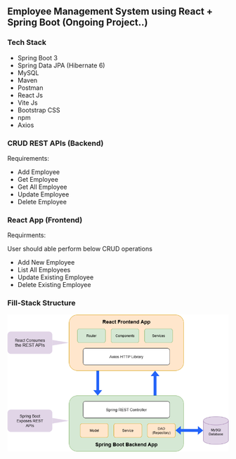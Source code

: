 



## Employee Management System using React + Spring Boot (Ongoing Project..)

### Tech Stack
- Spring Boot 3
- Spring Data JPA (Hibernate 6)
- MySQL
- Maven
- Postman
- React Js
- Vite Js
- Bootstrap CSS
- npm
- Axios

### CRUD REST APIs (Backend)

Requirements:
- Add Employee
- Get Employee
- Get All Employee
- Update Employee
- Delete Employee

### React App (Frontend)

Requirments:

User should able perform below CRUD operations
- Add New Employee
- List All Employees
- Update Existing Employee
- Delete Existing Employee

### Fill-Stack Structure
<p align="center" ><img  src = "screenshots/em.png?raw=true" width = 700px></p>
